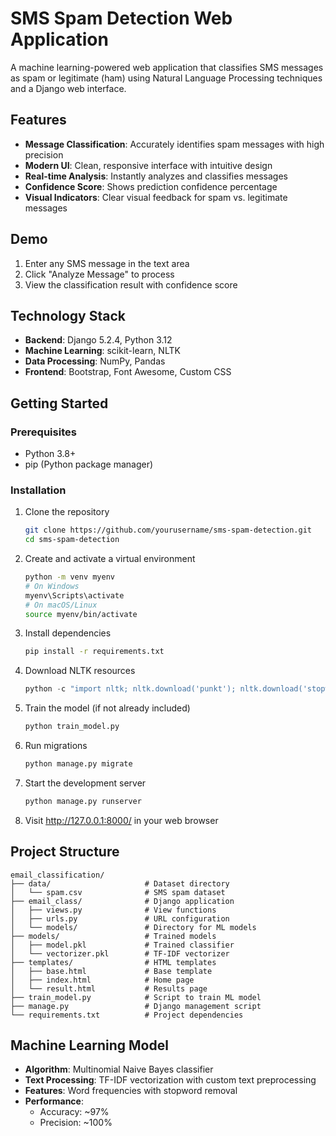 # SMS Spam Detection Web Application

A machine learning-powered web application that classifies SMS messages as spam or legitimate (ham) using Natural Language Processing techniques and a Django web interface.

## Features
- **Message Classification**: Accurately identifies spam messages with high precision
- **Modern UI**: Clean, responsive interface with intuitive design
- **Real-time Analysis**: Instantly analyzes and classifies messages
- **Confidence Score**: Shows prediction confidence percentage
- **Visual Indicators**: Clear visual feedback for spam vs. legitimate messages

## Demo
1. Enter any SMS message in the text area
2. Click "Analyze Message" to process
3. View the classification result with confidence score

## Technology Stack
- **Backend**: Django 5.2.4, Python 3.12
- **Machine Learning**: scikit-learn, NLTK
- **Data Processing**: NumPy, Pandas
- **Frontend**: Bootstrap, Font Awesome, Custom CSS

## Getting Started

### Prerequisites
- Python 3.8+
- pip (Python package manager)

### Installation
1. Clone the repository
   ```bash
   git clone https://github.com/yourusername/sms-spam-detection.git
   cd sms-spam-detection
   ```
2. Create and activate a virtual environment
   ```bash
   python -m venv myenv
   # On Windows
   myenv\Scripts\activate
   # On macOS/Linux
   source myenv/bin/activate
   ```
3. Install dependencies
   ```bash
   pip install -r requirements.txt
   ```
4. Download NLTK resources
   ```python
   python -c "import nltk; nltk.download('punkt'); nltk.download('stopwords')"
   ```
5. Train the model (if not already included)
   ```bash
   python train_model.py
   ```
6. Run migrations
   ```bash
   python manage.py migrate
   ```
7. Start the development server
   ```bash
   python manage.py runserver
   ```
8. Visit http://127.0.0.1:8000/ in your web browser

## Project Structure
```
email_classification/
├── data/                     # Dataset directory
│   └── spam.csv              # SMS spam dataset
├── email_class/              # Django application
│   ├── views.py              # View functions
│   ├── urls.py               # URL configuration
│   └── models/               # Directory for ML models
├── models/                   # Trained models
│   ├── model.pkl             # Trained classifier
│   └── vectorizer.pkl        # TF-IDF vectorizer
├── templates/                # HTML templates
│   ├── base.html             # Base template
│   ├── index.html            # Home page
│   └── result.html           # Results page
├── train_model.py            # Script to train ML model
├── manage.py                 # Django management script
└── requirements.txt          # Project dependencies
```

## Machine Learning Model
- **Algorithm**: Multinomial Naive Bayes classifier
- **Text Processing**: TF-IDF vectorization with custom text preprocessing
- **Features**: Word frequencies with stopword removal
- **Performance**:
  - Accuracy: ~97%
  - Precision: ~100%





